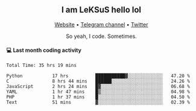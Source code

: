 <h2 align="center">I am LeKSuS hello lol</h2>
<div align="center">
  <a href="https://leksus.net">Website</a> •
  <a href="https://t.me/leksus_was_here">Telegram channel</a> •
  <a href="https://twitter.com/___LeKSuS___">Twitter</a>
</div>
<p align="center">So yeah, I code. Sometimes.</p>

#### :computer: Last month coding activity
<!--START_SECTION:waka-->

```text
Total Time: 35 hrs 19 mins

Python           17 hrs          ███████████▓░░░░░░░░░░░░░   47.20 %
C                8 hrs 44 mins   ██████░░░░░░░░░░░░░░░░░░░   24.26 %
JavaScript       2 hrs 24 mins   █▓░░░░░░░░░░░░░░░░░░░░░░░   06.68 %
YAML             1 hr 47 mins    █▒░░░░░░░░░░░░░░░░░░░░░░░   04.98 %
PHP              1 hr 37 mins    █░░░░░░░░░░░░░░░░░░░░░░░░   04.50 %
Text             51 mins         ▓░░░░░░░░░░░░░░░░░░░░░░░░   02.39 %
```

<!--END_SECTION:waka-->

<!-- flag{4_l0t_0f_1nter35t1ng_th1ng5_4r3_1n_publ1c_d0m41n} -->
